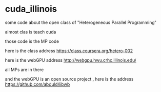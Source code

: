 cuda_illinois
=============

some code about the open class of "Heterogeneous Parallel Programming"

almost clas is teach cuda 

those code is the MP code 

here is the class address  https://class.coursera.org/hetero-002

here is the webGPU address http://webgpu.hwu.crhc.illinois.edu/  

all MPs are in there

and the webGPU is an open source project , here is the address https://github.com/abduld/libwb

